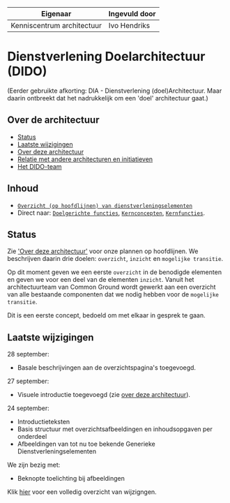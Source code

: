 | Eigenaar | Ingevuld door |
| --- | --- |
| Kenniscentrum architectuur | Ivo Hendriks |

# Dienstverlening Doelarchitectuur (DIDO)

(Eerder gebruikte afkorting: DIA - Dienstverlening (doel)Architectuur. Maar daarin ontbreekt dat het nadrukkelijk om een 'doel' architectuur gaat.)

## Over de architectuur

- [Status](#status)
- [Laatste wijzigingen](#laatste-wijzigingen)
- [Over deze architectuur](/content/over_deze_architectuur.md)
- [Relatie met andere architecturen en initiatieven](/content/relatie_met_andere_architecturen_en_initiatieven.md)
- [Het DIDO-team](/content/het_dido_team.md)

## Inhoud

- [`Overzicht (op hoofdlijnen) van dienstverleningselementen`](/content/index.md)
- Direct naar: [`Doelgerichte functies`](/content/doelgerichte-functies/index.md), [`Kernconcepten`](/content/kernconcepten/index.md), [`Kernfuncties`](/content/kernfuncties/index.md).

## Status

Zie ['Over deze architectuur'](/content/over_deze_architectuur.md) voor onze plannen op hoofdlijnen. We beschrijven daarin drie doelen: `overzicht`, `inzicht` en `mogelijke transitie`.

Op dit moment geven we een eerste `overzicht` in de benodigde elementen en geven we voor een deel van de elementen `inzicht`. Vanuit het architectuurteam van Common Ground wordt gewerkt aan een overzicht van alle bestaande componenten dat we nodig hebben voor de `mogelijke transitie`.

Dit is een eerste concept, bedoeld om met elkaar in gesprek te gaan.

## Laatste wijzigingen

28 september:

- Basale beschrijvingen aan de overzichtspagina's toegevoegd.

27 september:

- Visuele introductie toegevoegd (zie [over deze architectuur](/content/over_deze_architectuur.md)).

24 september:

- Introductieteksten
- Basis structuur met overzichtsafbeeldingen en inhoudsopgaven per onderdeel
- Afbeeldingen van tot nu toe bekende Generieke Dienstverleningselementen

We zijn bezig met:

- Beknopte toelichting bij afbeeldingen

Klik [hier](/content/change_log.md) voor een volledig overzicht van wijzigngen.
